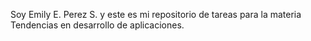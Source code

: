 Soy Emily E. Perez S. y este es mi repositorio de tareas para la materia Tendencias en desarrollo de aplicaciones. 
